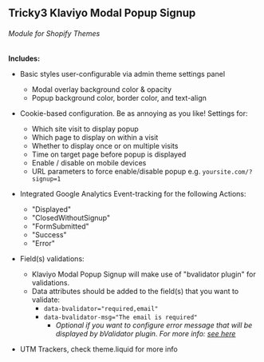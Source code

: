 ## Tricky3 Klaviyo Modal Popup Signup
###### Module for Shopify Themes

__Includes:__

- Basic styles user-configurable via admin theme settings panel
  - Modal overlay background color & opacity
  - Popup background color, border color, and text-align

- Cookie-based configuration. Be as annoying as you like! Settings for:
  - Which site visit to display popup
  - Which page to display on within a visit 
  - Whether to display once or on multiple visits
  - Time on target page before popup is displayed
  - Enable / disable on mobile devices
  - URL parameters to force enable/disable popup e.g. `yoursite.com/?signup=1`

- Integrated Google Analytics Event-tracking for the following Actions:
  - "Displayed"
  - "ClosedWithoutSignup"
  - "FormSubmitted"
  - "Success"
  - "Error"
  
- Field(s) validations:
  - Klaviyo Modal Popup Signup will make use of "bvalidator plugin" for validations.
  - Data attributes should be added to the field(s) that you want to validate:
    - `data-bvalidator="required,email"`
    - `data-bvalidator-msg="The email is required"`
      - _Optional if you want to configure error message that will be displayed by bValidator plugin. For more info: [see here](http://bojanmauser.from.hr/bvalidator/#inputerrmsgs)_

- UTM Trackers, check theme.liquid for more info